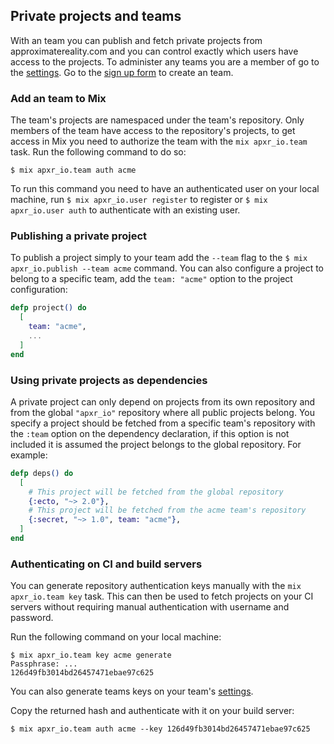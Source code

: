 ## Private projects and teams

With an team you can publish and fetch private projects from approximatereality.com and you can control exactly which users have access to the projects. To administer any teams you are a member of go to the [settings](/settings). Go to the [sign up form](/settings/repo-signup) to create an team.

### Add an team to Mix

The team's projects are namespaced under the team's repository. Only members of the team have access to the repository's projects, to get access in Mix you need to authorize the team with the `mix apxr_io.team` task. Run the following command to do so:

```nohighlight
$ mix apxr_io.team auth acme
```

To run this command you need to have an authenticated user on your local machine, run `$ mix apxr_io.user register` to register or `$ mix apxr_io.user auth` to authenticate with an existing user.

### Publishing a private project

To publish a project simply to your team add the `--team` flag to the `$ mix apxr_io.publish --team acme` command. You can also configure a project to belong to a specific team, add the `team: "acme"` option to the project configuration:

```elixir
defp project() do
  [
    team: "acme",
    ...
  ]
end
```

### Using private projects as dependencies

A private project can only depend on projects from its own repository and from the global `"apxr_io"` repository where all public projects belong. You specify a project should be fetched from a specific team's repository with the `:team` option on the dependency declaration, if this option is not included it is assumed the project belongs to the global repository. For example:

```elixir
defp deps() do
  [
    # This project will be fetched from the global repository
    {:ecto, "~> 2.0"},
    # This project will be fetched from the acme team's repository
    {:secret, "~> 1.0", team: "acme"},
  ]
end
```

### Authenticating on CI and build servers

You can generate repository authentication keys manually with the `mix apxr_io.team key` task. This can then be used to fetch projects on your CI servers without requiring manual authentication with username and password.

Run the following command on your local machine:

```nohighlight
$ mix apxr_io.team key acme generate
Passphrase: ...
126d49fb3014bd26457471ebae97c625
```

You can also generate teams keys on your team's [settings](/settings).

Copy the returned hash and authenticate with it on your build server:

```nohighlight
$ mix apxr_io.team auth acme --key 126d49fb3014bd26457471ebae97c625
```
